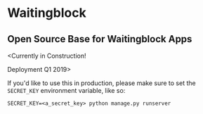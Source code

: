 # Waitingblock
## Open Source Base for Waitingblock Apps

<Currently in Construction!

Deployment Q1 2019>

If you'd like to use this in production, please make sure to set the `SECRET_KEY` environment variable, like so:

```
SECRET_KEY=<a_secret_key> python manage.py runserver
```
